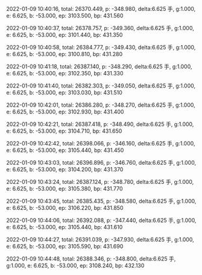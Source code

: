 2022-01-09 10:40:16, total: 26370.449, p: -348.980, delta:6.625 手, g:1.000, e: 6.625, b: -53.000, ep: 3103.500, bp: 431.560

2022-01-09 10:40:37, total: 26378.757, p: -349.360, delta:6.625 手, g:1.000, e: 6.625, b: -53.000, ep: 3101.440, bp: 431.350

2022-01-09 10:40:58, total: 26384.777, p: -349.430, delta:6.625 手, g:1.000, e: 6.625, b: -53.000, ep: 3100.810, bp: 431.280

2022-01-09 10:41:18, total: 26387.140, p: -348.290, delta:6.625 手, g:1.000, e: 6.625, b: -53.000, ep: 3102.350, bp: 431.330

2022-01-09 10:41:40, total: 26382.303, p: -349.050, delta:6.625 手, g:1.000, e: 6.625, b: -53.000, ep: 3103.030, bp: 431.510

2022-01-09 10:42:01, total: 26386.280, p: -348.270, delta:6.625 手, g:1.000, e: 6.625, b: -53.000, ep: 3102.930, bp: 431.400

2022-01-09 10:42:21, total: 26387.418, p: -348.490, delta:6.625 手, g:1.000, e: 6.625, b: -53.000, ep: 3104.710, bp: 431.650

2022-01-09 10:42:42, total: 26398.066, p: -346.160, delta:6.625 手, g:1.000, e: 6.625, b: -53.000, ep: 3105.440, bp: 431.450

2022-01-09 10:43:03, total: 26396.896, p: -346.760, delta:6.625 手, g:1.000, e: 6.625, b: -53.000, ep: 3104.200, bp: 431.370

2022-01-09 10:43:24, total: 26387.124, p: -348.780, delta:6.625 手, g:1.000, e: 6.625, b: -53.000, ep: 3105.380, bp: 431.770

2022-01-09 10:43:45, total: 26385.435, p: -348.580, delta:6.625 手, g:1.000, e: 6.625, b: -53.000, ep: 3106.220, bp: 431.850

2022-01-09 10:44:06, total: 26392.088, p: -347.440, delta:6.625 手, g:1.000, e: 6.625, b: -53.000, ep: 3105.440, bp: 431.610

2022-01-09 10:44:27, total: 26391.039, p: -347.930, delta:6.625 手, g:1.000, e: 6.625, b: -53.000, ep: 3105.590, bp: 431.690

2022-01-09 10:44:48, total: 26388.346, p: -348.800, delta:6.625 手, g:1.000, e: 6.625, b: -53.000, ep: 3108.240, bp: 432.130